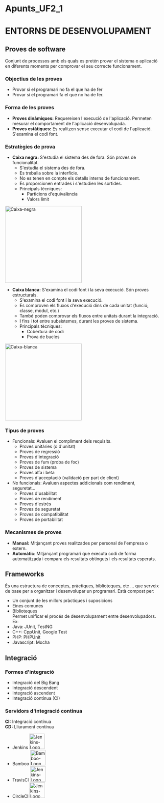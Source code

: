 # Apunts_UF2_1

# ENTORNS DE DESENVOLUPAMENT

## Proves de software
Conjunt de processos amb els quals es pretén provar el sistema o aplicació en diferents moments per comprovar el seu correcte funcionament.
### Objectius de les proves
  - Provar si el programari no fa el que ha de fer
  - Provar si el programari fa el que no ha de fer.  
### Forma de les proves
  - **Proves dinàmiques:** Requereixen l'execució de l'aplicació. Permeten mesurar el comportament de l'aplicació desenvolupada.
  - **Proves estàtiques:** Es realitzen sense executar el codi de l'aplicació. S'examina el codi font.  

### Estratègies de prova
  - **Caixa negra:** S'estudia el sistema des de fora. Són proves de funcionalitat.
    - S'estudia el sistema des de fora.
    - Es treballa sobre la interfície.
    - No es tenen en compte els detalls interns de funcionament.
    - Es proporcionen entrades i s'estudien les sortides.
    - Principals tècniques:
        - Particions d'equivalència
        - Valors límit  

<img src="https://user-images.githubusercontent.com/74070913/106040110-431c5780-60da-11eb-914f-7e2ab12baf3c.png" alt="Caixa-negra" width="250"/>  

  - **Caixa blanca:** S'examina el codi font i la seva execució. Són proves estructurals.
    - S'examina el codi font i la seva execució.
    - Es comproven els fluxos d'execució dins de cada unitat (funció, classe, mòdul, etc.)
    - També poden comprovar els fluxos entre unitats durant la integració.
    - I fins i tot entre subsistemes, durant les proves de sistema.
    - Principals tècniques:
        - Cobertura de codi
        - Prova de bucles

<img src="https://user-images.githubusercontent.com/74070913/106040316-91315b00-60da-11eb-823c-1a12bd003dc7.png" alt="Caixa-blanca" width="250"/>

### Tipus de proves
  - Funcionals: Avaluen el compliment dels requisits.
    - Proves unitàries (o d'unitat)
    - Proves de regressió
    - Proves d'integració
    - Proves de fum (proba de foc)
    - Proves de sistema
    - Proves alfa i beta
    - Proves d'acceptació (validació per part de client)
  - No funcionals: Avaluen aspectes addicionals com rendiment, seguretat...
    - Proves d'usabilitat
    - Proves de rendiment
    - Proves d'estrés
    - Proves de seguretat
    - Proves de compatibilitat
    - Proves de portabilitat
### Mecanismes de proves
  - **Manual:** Mitjançant proves realitzades per personal de l'empresa o extern.
  - **Automàtic**: Mitjançant programari que executa codi de forma automatitzada i compara els resultats obtinguts i els resultats esperats.
## Frameworks
És una estructura de conceptes, pràctiques, biblioteques, etc ... que serveix de base per a organitzar i desenvolupar un programari.
Està compost per:
  - Un conjunt de les millors pràctiques i suposicions
  - Eines comunes
  - Biblioteques  
Permet unificar el procés de desenvolupament entre desenvolupadors.
Ex: 
  - Java: JUnit, TestNG
  - C++: CppUnit, Google Test
  - PHP: PHPUnit
  - Javascript: Mocha

## Integració
### Formes d'integració
  - Integració del Big Bang
  - Integració descendent
  - Integració ascendent
  - Integració contínua (CI)

### Servidors d'integració continua
**CI:** Integració contínua  
**CD:** Lliurament contínua
  - Jenkins  <img src="https://user-images.githubusercontent.com/74070913/106042383-449b4f00-60dd-11eb-90cc-175e48c98153.png" alt="Jenkins-Logo" width="50"/>
  - Bamboo  <img src="https://user-images.githubusercontent.com/74070913/106042578-85936380-60dd-11eb-8dfa-65a4cae63ede.png" alt="Bamboo-Logo" width="50"/>
  - TravisCI  <img src="https://user-images.githubusercontent.com/74070913/106042625-98a63380-60dd-11eb-9dfd-90e342ad93b9.png" alt="Jenkins-Logo" width="50"/>
  - CircleCI  <img src="https://user-images.githubusercontent.com/74070913/106042647-a22f9b80-60dd-11eb-8bdb-cb962067b723.png" alt="Jenkins-Logo" width="50"/>
